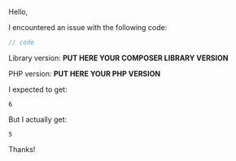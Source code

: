 Hello,

I encountered an issue with the following code:
```php
// code
```
Library version: **PUT HERE YOUR COMPOSER LIBRARY VERSION**
<!--
Run the command `composer show alecrabbit/<lib>`
to get "versions".
-->

PHP version: **PUT HERE YOUR PHP VERSION**
<!--
Run the command `php -v` or
Use `echo phpversion();`
to get PHP version.
-->

I expected to get:
```
6
```
<!--
Always give your expectations. Each use has their owns.
-->

But I actually get:
```
5
```
Thanks!

